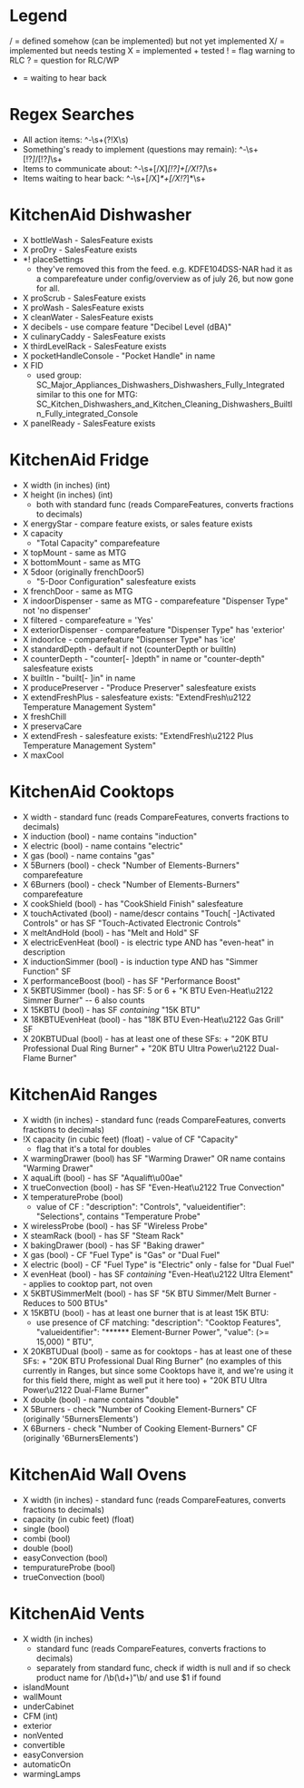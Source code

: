 # Legend
/ = defined somehow (can be implemented) but not yet implemented
X/ = implemented but needs testing
X = implemented + tested
! = flag warning to RLC
? = question for RLC/WP
* = waiting to hear back

# Regex Searches

- All action items: ^-\s+(?!X\s)
- Something's ready to implement (questions may remain): ^-\s+[!?*]*/[!?*]*\s+
- Items to communicate about: ^-\s+[/X]*[!?]+[/X!?]*\s+
- Items waiting to hear back: ^-\s+[/X]*\*+[/X!?*]*\s+

# KitchenAid Dishwasher
- X bottleWash - SalesFeature exists
- X proDry - SalesFeature exists
- *! placeSettings
     + they've removed this from the feed. e.g. KDFE104DSS-NAR had it as a comparefeature under config/overview as of july 26, but now gone for all.
- X proScrub - SalesFeature exists
- X proWash - SalesFeature exists
- X cleanWater - SalesFeature exists
- X decibels - use compare feature "Decibel Level (dBA)"
- X culinaryCaddy - SalesFeature exists
- X thirdLevelRack - SalesFeature exists
- X pocketHandleConsole - "Pocket Handle" in name
- X FID
    + used group:
        SC_Major_Appliances_Dishwashers_Dishwashers_Fully_Integrated
        similar to this one for MTG:
        SC_Kitchen_Dishwashers_and_Kitchen_Cleaning_Dishwashers_BuiltIn_Fully_integrated_Console
- X panelReady - SalesFeature exists

# KitchenAid Fridge
- X width (in inches) (int)
- X height (in inches) (int)
    + both with standard func (reads CompareFeatures, converts fractions to decimals)
- X energyStar - compare feature exists, or sales feature exists
- X capacity
    + "Total Capacity" comparefeature
- X topMount - same as MTG
- X bottomMount - same as MTG
- X 5door (originally frenchDoor5)
    + "5-Door Configuration" salesfeature exists
- X frenchDoor - same as MTG
- X indoorDispenser - same as MTG - comparefeature "Dispenser Type" not 'no dispenser'
- X filtered - comparefeature = 'Yes'
- X exteriorDispenser - comparefeature "Dispenser Type" has 'exterior'
- X indoorIce - comparefeature "Dispenser Type" has 'ice'
- X standardDepth - default if not (counterDepth or builtIn)
- X counterDepth - "counter[- ]depth" in name or "counter-depth" salesfeature exists
- X builtIn - "built[- ]in" in name
- X producePreserver - "Produce Preserver" salesfeature exists
- X extendFreshPlus - salesfeature exists: "ExtendFresh\u2122 Temperature Management System"
- X freshChill
- X preservaCare 
- X extendFresh - salesfeature exists: "ExtendFresh\u2122 Plus Temperature Management System"
- X maxCool

# KitchenAid Cooktops
- X width - standard func (reads CompareFeatures, converts fractions to decimals)
- X induction (bool) - name contains "induction"
- X electric (bool) - name contains "electric"
- X gas (bool) - name contains "gas"
- X 5Burners (bool)  - check "Number of Elements-Burners" comparefeature
- X 6Burners (bool) - check "Number of Elements-Burners" comparefeature
- X cookShield (bool) - has "CookShield Finish" salesfeature
- X touchActivated (bool) - name/descr contains "Touch[ -]Activated Controls" or has SF "Touch-Activated Electronic Controls"
- X meltAndHold (bool) - has "Melt and Hold" SF
- X electricEvenHeat (bool) - is electric type AND has "even-heat" in description
- X inductionSimmer (bool) - is induction type AND has "Simmer Function" SF
- X performanceBoost (bool) - has SF "Performance Boost"
- X 5KBTUSimmer (bool) - has SF: 5 or 6 + "K BTU Even-Heat\u2122 Simmer Burner" -- 6 also counts
- X 15KBTU (bool) - has SF _containing_ "15K BTU"
- X 18KBTUEvenHeat (bool) - has "18K BTU Even-Heat\u2122 Gas Grill" SF
- X 20KBTUDual (bool) - has at least one of these SFs:
        + "20K BTU Professional Dual Ring Burner"
        + "20K BTU Ultra Power\u2122 Dual-Flame Burner"

# KitchenAid Ranges
- X width (in inches) - standard func (reads CompareFeatures, converts fractions to decimals)
- !X capacity (in cubic feet) (float) - value of CF "Capacity"
    + flag that it's a total for doubles
- X warmingDrawer (bool) has SF "Warming Drawer" OR name contains "Warming Drawer"
- X aquaLift (bool) - has SF "Aqualift\u00ae"
- X trueConvection (bool) - has SF "Even-Heat\u2122 True Convection"
- X temperatureProbe (bool)
    +  value of CF :
                        "description": "Controls",
                        "valueidentifier": "Selections",
            contains "Temperature Probe"
- X wirelessProbe (bool) - has SF "Wireless Probe"
- X steamRack (bool) - has SF "Steam Rack"
- X bakingDrawer (bool) - has SF "Baking drawer"
- X gas (bool) - CF "Fuel Type" is "Gas" or "Dual Fuel"
- X electric (bool) - CF "Fuel Type" is "Electric" only - false for "Dual Fuel"
- X evenHeat (bool) - has SF _containing_ "Even-Heat\u2122 Ultra Element" - applies to cooktop part, not oven
- X 5KBTUSimmerMelt (bool) - has SF "5K BTU Simmer\/Melt Burner - Reduces to 500 BTUs"
- X 15KBTU (bool) - has at least one burner that is at least 15K BTU:
    + use presence of CF matching:
        "description": "Cooktop Features",
        "valueidentifier": "****** Element-Burner Power",
        "value": (>= 15,000) " BTU",
- X 20KBTUDual (bool) - same as for cooktops - has at least one of these SFs:
        + "20K BTU Professional Dual Ring Burner" (no examples of this currently in Ranges, but since some Cooktops have it, and we're using it for this field there, might as well put it here too)
        + "20K BTU Ultra Power\u2122 Dual-Flame Burner"
- X double (bool) - name contains "double"
- X 5Burners - check "Number of Cooking Element-Burners" CF (originally '5BurnersElements')
- X 6Burners - check "Number of Cooking Element-Burners" CF (originally '6BurnersElements')


# KitchenAid Wall Ovens
- X width (in inches) - standard func (reads CompareFeatures, converts fractions to decimals)
- capacity (in cubic feet) (float) 
- single (bool)
- combi (bool)
- double (bool)
- easyConvection (bool)  
- tempuratureProbe (bool)
- trueConvection (bool)


# KitchenAid Vents
- X width (in inches)
    + standard func (reads CompareFeatures, converts fractions to decimals)
    + separately from standard func, check if width is null and if so check product name for /\b(\d+)"\b/ and use $1 if found
- islandMount
- wallMount
- underCabinet 
- CFM (int)
- exterior
- nonVented
- convertible
- easyConversion
- automaticOn
- warmingLamps

